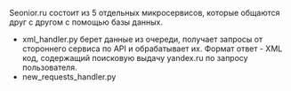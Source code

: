 Seonior.ru состоит из 5 отдельных микросервисов, которые общаются друг с другом с помощью базы данных.

+ xml_handler.py берет данные из очереди, получает запросы от стороннего сервиса по API и обрабатывает их. Формат ответ - XML код, содержащий поисковую выдачу yandex.ru по запросу пользователя.
+ new_requests_handler.py

